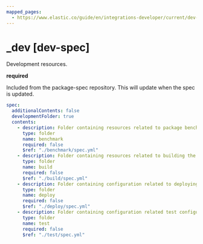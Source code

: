 ```yaml
---
mapped_pages:
  - https://www.elastic.co/guide/en/integrations-developer/current/dev-spec.html
---
```


# _dev [dev-spec]

Development resources.

**required**

Included from the package-spec repository. This will update when the spec is updated.

```yaml
spec:
  additionalContents: false
  developmentFolder: true
  contents:
    - description: Folder containing resources related to package benchmarks.
      type: folder
      name: benchmark
      required: false
      $ref: "./benchmark/spec.yml"
    - description: Folder containing resources related to building the package.
      type: folder
      name: build
      required: false
      $ref: "./build/spec.yml"
    - description: Folder containing configuration related to deploying the package's service(s) required for testing scenarios.
      type: folder
      name: deploy
      required: false
      $ref: "./deploy/spec.yml"
    - description: Folder containing configuration related test configuration.
      type: folder
      name: test
      required: false
      $ref: "./test/spec.yml"
```
